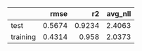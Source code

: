 |          |   rmse |     r2 |   avg_nll |
|:---------|-------:|-------:|----------:|
| test     | 0.5674 | 0.9234 |    2.4063 |
| training | 0.4314 | 0.958  |    2.0373 |
